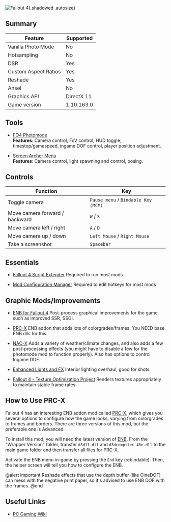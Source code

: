 ![Fallout 4](Images\fallout_4.png "Shot by IronGauntlet"){.shadowed .autosize}

## Summary

Feature | Supported
--|--
Vanilla Photo Mode | No
Hotsampling | No
DSR | Yes
Custom Aspect Ratios | Yes
Reshade | Yes
Ansel | No
Graphics API | DirectX 11
Game version | 1.10.163.0
 
## Tools

* [FO4 Photomode](https://www.nexusmods.com/fallout4/mods/49997)  
**Features**: Camera control, FoV control, HUD toggle, timestop/gamespeed, ingame DOF control, player position adjustment.

* [Screen Archer Menu](https://www.nexusmods.com/fallout4/mods/66047)  
**Features**: Camera control, light spawning and control, posing.

## Controls 

Function | Key
--|--
Toggle camera | `Pause menu` / `Bindable Key (MCM)`
Move camera forward / backward | `W` / `S`
Move camera left / right | `A` / `D`
Move camera up / down | `Left Mouse` / `Right Mouse`
Take a screenshot | `Spacebar`

## Essentials

* [Fallout 4 Script Extender](https://www.nexusmods.com/fallout4/mods/42147) Required to run most mods

* [Mod Configuration Manager](https://www.nexusmods.com/fallout4/mods/21497) Required to edit hotkeys for most mods

## Graphic Mods/Improvements

* [ENB for Fallout 4](http://enbdev.com/mod_fallout4_v0489.htm) Post-process graphical improvements for the game, such as improved SSR, SSGI.

* [PRC-X](https://www.nexusmods.com/fallout4/mods/6796) ENB addon that adds lots of colorgrades/frames. You NEED base ENB dlls for this.

* [NAC-X](https://www.nexusmods.com/fallout4/mods/46722) Adds a variety of weather/climate changes, and also adds a few post-processing effects (you might have to disable a few for the photomode mod to function properly). Also has options to control Ingame DOF.

* [Enhanced Lights and FX](https://www.nexusmods.com/fallout4/mods/13596) Interior lighting overhaul, good for shots.

* [Fallout 4 - Texture Optimization Project](https://www.nexusmods.com/fallout4/mods/978) Renders textures appropriately to maintain stable frame rates.

## How to Use PRC-X

Fallout 4 has an interesting ENB addon mod called [PRC-X](https://www.nexusmods.com/fallout4/mods/6796), which gives you several options to configure how the game looks, varying from colorgrades to frames and borders. There are three versions of this mod, but the preferable one is Advanced.

To install this mod, you will need the latest version of [ENB](http://enbdev.com/download_mod_fallout4.html). From the "Wrapper Version" folder, transfer `d3d11.dll` and `d3dcompiler_46e.dll` to the main game folder and then transfer all files for PRC-X.

Activate the ENB menu in-game by pressing the `End` key (rebindable). Then, the helper screen will tell you how to configure the ENB.

@alert important
Reshade effects that use the depth buffer (like CineDOF) can mess with the negative print paper, so it's advised to use ENB DOF with the frames.
@end

## Useful Links

* [PC Gaming Wiki](https://pcgamingwiki.com/wiki/Fallout_4)
